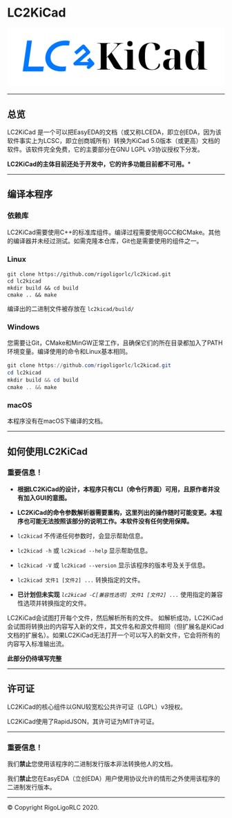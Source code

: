 # LC2KiCad

![LC2KiCad Logo。此Logo以CC-BY-SA 3.0协议授权。](./LC2KiCad-Logo.svg)

---

## 总览

LC2KiCad 是一个可以把EasyEDA的文档（或又称LCEDA，即立创EDA，因为该软件事实上为LCSC，即立创商城所有）转换为KiCad 5.0版本（或更高）文档的软件。该软件完全免费，它的主要部分在GNU LGPL v3协议授权下分发。

**LC2KiCad的主体目前还处于开发中，它的许多功能目前都不可用。***

---

## 编译本程序

### 依赖库

LC2KiCad需要使用C++的标准库组件。编译过程需要使用GCC和CMake。其他的编译器并未经过测试。如需克隆本仓库，Git也是需要使用的组件之一。

### Linux

```shell
git clone https://github.com/rigoligorlc/lc2kicad.git
cd lc2kicad
mkdir build && cd build
cmake .. && make
```

编译出的二进制文件被存放在 `lc2kicad/build/`

### Windows

您需要让Git，CMake和MinGW正常工作，且确保它们的所在目录都加入了PATH环境变量。编译使用的命令和Linux基本相同。

```powershell
git clone https://github.com/rigoligorlc/lc2kicad.git
cd lc2kicad
mkdir build && cd build
cmake .. && make
```
### macOS

本程序没有在macOS下编译的文档。

---

## 如何使用LC2KiCad

### 重要信息！

- **根据LC2KiCad的设计，本程序只有CLI（命令行界面）可用，且原作者并没有加入GUI的意图。**

- **LC2KiCad的命令参数解析器需要重构，这里列出的操作随时可能变更。本程序也可能无法按照该部分的说明工作。本软件没有任何使用保障。**

  

- `lc2kicad`  不传递任何参数时，会显示帮助信息。
- `lc2kicad -h` 或 `lc2kicad --help` 显示帮助信息。
- `lc2kicad -V` 或 `lc2kicad --version` 显示该程序的版本号及关于信息。
- `lc2kicad 文件1 [文件2] ...` 转换指定的文件。
- **已计划但未实现** *`lc2kicad -C[兼容性选项] 文件1 [文件2] ...`* 使用指定的兼容性选项并转换指定的文件。

LC2KiCad会试图打开每个文件，然后解析所有的文件。 如解析成功，LC2KiCad会试图将转换出的内容写入新的文件，其文件名和源文件相同（但扩展名是KiCad文档的扩展名）。如果LC2KiCad无法打开一个可以写入的新文件，它会将所有的内容写入标准输出流。

**此部分仍待填写完整**

---

## 许可证

LC2KiCad的核心组件以GNU较宽松公共许可证（LGPL）v3授权。

LC2KiCad使用了RapidJSON，其许可证为MIT许可证。

---

### 重要信息！

我们**禁止**您使用该程序的二进制发行版本非法转换他人的文档。

我们**禁止**您在EasyEDA（立创EDA）用户使用协议允许的情形之外使用该程序的二进制发行版本。

---

© Copyright RigoLigoRLC 2020.
